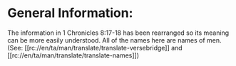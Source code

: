 # General Information:

The information in 1 Chronicles 8:17-18 has been rearranged so its meaning can be more easily understood. All of the names here are names of men. (See: [[rc://en/ta/man/translate/translate-versebridge]] and [[rc://en/ta/man/translate/translate-names]])